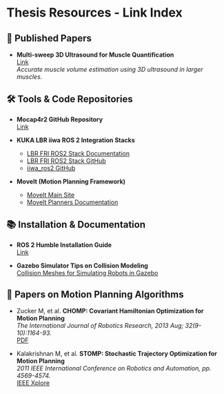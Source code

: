 # Thesis Resources - Link Index

## 📄 Published Papers

- **Multi-sweep 3D Ultrasound for Muscle Quantification**  
  [Link](https://www.sciencedirect.com/science/article/pii/S0021929023000702)  
  _Accurate muscle volume estimation using 3D ultrasound in larger muscles._

## 🛠️ Tools & Code Repositories

- **Mocap4r2 GitHub Repository**  
  [Link](https://github.com/MOCAP4ROS2-Project/mocap4ros2_optitrack)

- **KUKA LBR iiwa ROS 2 Integration Stacks**  
  - [LBR FRI ROS2 Stack Documentation](https://lbr-stack.readthedocs.io/en/latest/)  
  - [LBR FRI ROS2 Stack GitHub](https://github.com/lbr-stack/lbr_fri_ros2_stack)  
  - [iiwa_ros2 GitHub](https://github.com/ICube-Robotics/iiwa_ros2)

- **MoveIt (Motion Planning Framework)**  
  - [MoveIt Main Site](https://moveit.picknik.ai/main/index.html)  
  - [MoveIt Planners Documentation](https://moveit.ai/documentation/planners/)

## 📚 Installation & Documentation

- **ROS 2 Humble Installation Guide**  
  [Link](https://docs.ros.org/en/humble/Installation.html)

- **Gazebo Simulator Tips on Collision Modeling**  
  [Collision Meshes for Simulating Robots in Gazebo](https://adamconkey.medium.com/collision-meshes-for-simulating-robots-in-gazebo-ccc647d8b87d)

## 📑 Papers on Motion Planning Algorithms

- Zucker M, et al. **CHOMP: Covariant Hamiltonian Optimization for Motion Planning**  
  _The International Journal of Robotics Research, 2013 Aug; 32(9-10):1164-93._  
  [PDF](https://journals.sagepub.com/doi/pdf/10.1177/0278364913488805)

- Kalakrishnan M, et al. **STOMP: Stochastic Trajectory Optimization for Motion Planning**  
  _2011 IEEE International Conference on Robotics and Automation, pp. 4569-4574._  
  [IEEE Xplore](https://ieeexplore.ieee.org/abstract/document/5980280)
